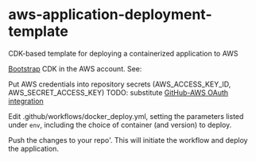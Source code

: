 # aws-application-deployment-template

CDK-based template for deploying a containerized application to AWS


[Bootstrap](https://docs.aws.amazon.com/cdk/v2/guide/bootstrapping.html) CDK in the AWS account.  See: 

Put AWS credentials into repository secrets (AWS_ACCESS_KEY_ID, AWS_SECRET_ACCESS_KEY)
TODO: substitute [GitHub-AWS OAuth integration](https://docs.github.com/en/actions/deployment/security-hardening-your-deployments/configuring-openid-connect-in-amazon-web-services)

Edit .github/workflows/docker_deploy.yml, setting the parameters listed under `env`, including the choice of container (and version) to deploy.

Push the changes to your repo'. This will initiate the workflow and deploy the application.
